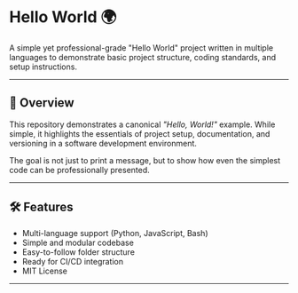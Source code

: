 # Hello World 🌍

A simple yet professional-grade "Hello World" project written in multiple languages to demonstrate basic project structure, coding standards, and setup instructions.

---

## 🚀 Overview

This repository demonstrates a canonical *"Hello, World!"* example. While simple, it highlights the essentials of project setup, documentation, and versioning in a software development environment.

The goal is not just to print a message, but to show how even the simplest code can be professionally presented.

---

## 🛠️ Features

- Multi-language support (Python, JavaScript, Bash)
- Simple and modular codebase
- Easy-to-follow folder structure
- Ready for CI/CD integration
- MIT License

---

